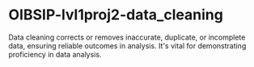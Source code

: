 # OIBSIP-lvl1proj2-data_cleaning
Data cleaning corrects or removes inaccurate, duplicate, or incomplete data, ensuring reliable outcomes in analysis. It's vital for demonstrating proficiency in data analysis.
